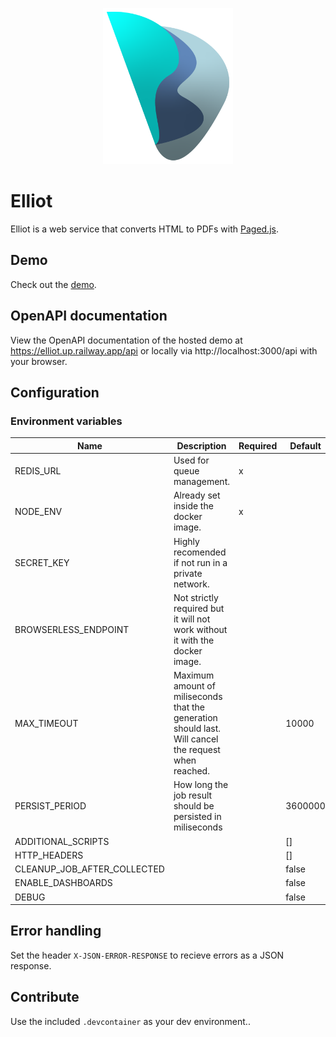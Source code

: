 <p align="center">
	<img src="docs/logo.svg" alt="elliot logo" height="250px" />
</p>

# Elliot

Elliot is a web service that converts HTML to PDFs with [Paged.js](https://pagedjs.org).

## Demo

Check out the [demo](https://github.com/valentinschabschneider/elliot-demo).

## OpenAPI documentation

View the OpenAPI documentation of the hosted demo at https://elliot.up.railway.app/api or locally via http://localhost:3000/api with your browser.

## Configuration

### Environment variables

| Name                        | Description                                                                                          | Required | Default |
| --------------------------- | ---------------------------------------------------------------------------------------------------- | -------- | ------- |
| REDIS_URL                   | Used for queue management.                                                                           | x        |         |
| NODE_ENV                    | Already set inside the docker image.                                                                 | x        |         |
| SECRET_KEY                  | Highly recomended if not run in a private network.                                                   |          |         |
| BROWSERLESS_ENDPOINT        | Not strictly required but it will not work without it with the docker image.                         |          |         |
| MAX_TIMEOUT                 | Maximum amount of miliseconds that the generation should last. Will cancel the request when reached. |          | 10000   |
| PERSIST_PERIOD              | How long the job result should be persisted in miliseconds                                           |          | 3600000 |
| ADDITIONAL_SCRIPTS          |                                                                                                      |          | []      |
| HTTP_HEADERS                |                                                                                                      |          | []      |
| CLEANUP_JOB_AFTER_COLLECTED |                                                                                                      |          | false   |
| ENABLE_DASHBOARDS           |                                                                                                      |          | false   |
| DEBUG                       |                                                                                                      |          | false   |

## Error handling

Set the header `X-JSON-ERROR-RESPONSE` to recieve errors as a JSON response.

## Contribute

Use the included `.devcontainer` as your dev environment..
